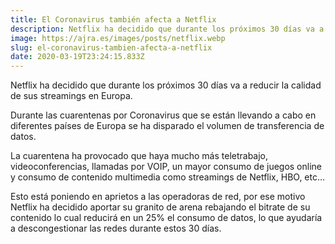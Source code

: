 ```yaml
---
title: El Coronavirus también afecta a Netflix
description: Netflix ha decidido que durante los próximos 30 días va a reducir la calidad de sus streamings en Europa.
image: https://ajra.es/images/posts/netflix.webp
slug: el-coronavirus-tambien-afecta-a-netflix
date: 2020-03-19T23:24:15.833Z
---
```



Netflix ha decidido que durante los próximos 30 días va a reducir la calidad de sus streamings en Europa.

Durante las cuarentenas por Coronavirus que se están llevando a cabo en diferentes países de Europa se ha disparado el volumen de transferencia de datos.

La cuarentena ha provocado que haya mucho más teletrabajo, videoconferencias, llamadas por VOIP, un mayor consumo de juegos online y consumo de contenido multimedia como streamings de Netflix, HBO, etc…

Esto está poniendo en aprietos a las operadoras de red, por ese motivo Netflix ha decidido aportar su granito de arena rebajando el bitrate de su contenido lo cual reducirá en un 25% el consumo de datos, lo que ayudaría a descongestionar las redes durante estos 30 días.
